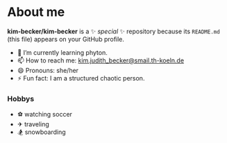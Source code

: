 # About me


**kim-becker/kim-becker** is a ✨ _special_ ✨ repository because its `README.md` (this file) appears on your GitHub profile.


- 🌱 I’m currently learning phyton.
- 📫 How to reach me: kim.judith_becker@smail.th-koeln.de
- 😄 Pronouns: she/her
- ⚡ Fun fact: I am a structured chaotic person.
  
### Hobbys
- ⚽ watching soccer
- ✈  traveling
- 🏂 snowboarding
